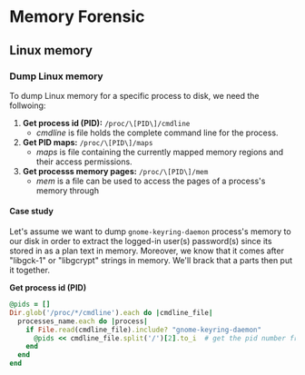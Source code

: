 # Memory Forensic 



## Linux memory

### Dump Linux memory

To dump Linux memory for a specific process to disk, we need the follwoing: 

1. **Get process id \(PID\):** `/proc/\[PID\]/cmdline`
   - _cmdline_ is file holds the complete command line for the process.
2. **Get PID maps:** `/proc/\[PID\]/maps`
   - _maps_ is file containing the currently mapped memory regions and their access permissions.
3. **Get processs memory pages:** `/proc/\[PID\]/mem`
   - _mem_ is a file can be used to access the pages of a process's memory through

#### Case study
Let's assume we want to dump `gnome-keyring-daemon` process's memory to our disk in order to extract the logged-in user(s) password(s) since its stored in as a plan text in memory. Moreover, we know that it comes after "libgck-1" or "libgcrypt" strings in memory. We'll brack that a parts then put it together.

**Get process id \(PID\)**

```ruby
@pids = []
Dir.glob('/proc/*/cmdline').each do |cmdline_file|
  processes_name.each do |process|
    if File.read(cmdline_file).include? "gnome-keyring-daemon"
      @pids << cmdline_file.split('/')[2].to_i  # get the pid number from proc/nnn/cmdline
    end
  end
end
```




